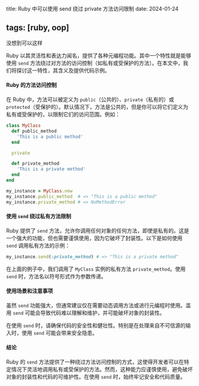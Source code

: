 title: Ruby 中可以使用 send 绕过 private 方法访问限制
date: 2024-01-24

tags: [ruby, oop]
---

没想到可以这样

<!--more-->

Ruby 以其灵活性和表达力闻名，提供了各种元编程功能。其中一个特性就是能够使用 `send` 方法绕过对方法的访问控制（如私有或受保护的方法）。在本文中，我们将探讨这一特性，其含义及提供代码示例。

#### Ruby 的方法访问控制

在 Ruby 中，方法可以被定义为 `public`（公共的）、`private`（私有的）或 `protected`（受保护的）。默认情况下，方法是公共的，但是你可以将它们定义为私有或受保护的，以限制它们的访问范围。例如：

```ruby
class MyClass
  def public_method
    'This is a public method'
  end

  private

  def private_method
    'This is a private method'
  end
end

my_instance = MyClass.new
my_instance.public_method  # => "This is a public method"
my_instance.private_method # => NoMethodError
```

#### 使用 `send` 绕过私有方法限制

Ruby 提供了 `send` 方法，允许你调用任何对象的任何方法，即使是私有的。这是一个强大的功能，但也需要谨慎使用，因为它破坏了封装性。以下是如何使用 `send` 调用私有方法的示例：

```ruby
my_instance.send(:private_method) # => "This is a private method"
```

在上面的例子中，我们调用了 `MyClass` 实例的私有方法 `private_method`。使用 `send` 时，方法名以符号形式作为参数传递。

#### 使用场景和注意事项

虽然 `send` 功能强大，但通常建议仅在需要动态调用方法或进行元编程时使用。滥用 `send` 可能会导致代码难以理解和维护，并可能破坏对象的封装性。

在使用 `send` 时，请确保代码的安全性和健壮性。特别是在处理来自不可信源的输入时，使用 `send` 可能会带来安全隐患。

#### 结论

Ruby 的 `send` 方法提供了一种绕过方法访问控制的方式，这使得开发者可以在特定情况下灵活地调用私有或受保护的方法。然而，这种能力应谨慎使用，避免破坏对象的封装性和代码的可维护性。在使用 `send` 时，始终牢记安全和代码质量。
